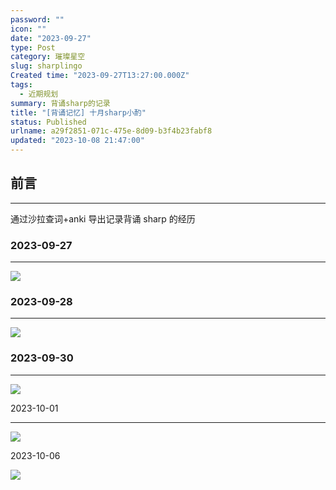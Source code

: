 ```yaml
---
password: ""
icon: ""
date: "2023-09-27"
type: Post
category: 璀璨星空
slug: sharplingo
Created time: "2023-09-27T13:27:00.000Z"
tags:
  - 近期规划
summary: 背诵sharp的记录
title: "[背诵记忆] 十月sharp小酌"
status: Published
urlname: a29f2851-071c-475e-8d09-b3f4b23fabf8
updated: "2023-10-08 21:47:00"
---
```


## 前言

---

通过沙拉查词+anki 导出记录背诵 sharp 的经历

### 2023-09-27

---

![](https://bu.dusays.com/2023/09/27/65142d97ef111.png)

### 2023-09-28

---

![](https://bu.dusays.com/2023/09/29/651648e849c47.jpg)

### 2023-09-30

---

![](https://bu.dusays.com/2023/09/30/65181464704b0.jpg)

2023-10-01

---

![](https://bu.dusays.com/2023/10/02/651a093f47477.jpeg)

2023-10-06

![](https://bu.dusays.com/2023/10/08/6522b2e8971c1.jpeg)
